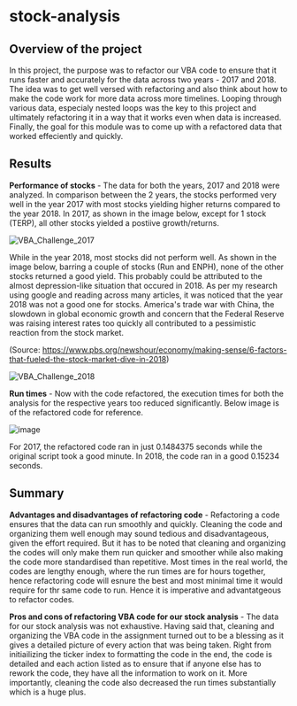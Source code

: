 # stock-analysis

## **Overview of the project**

In this project, the purpose was to refactor our VBA code to ensure that it runs faster and accurately for the data across two years - 2017 and 2018. The idea was to get well versed with refactoring and also think about how to make the code work for more data across more timelines. Looping through various data, especialy nested loops was the key to this project and ultimately refactoring it in a way that it works even when data is increased. Finally, the goal for this module was to come up with a refactored data that worked effeciently and quickly.

## **Results**

**Performance of stocks** - The data for both the years, 2017 and 2018 were analyzed. In comparison between the 2 years, the stocks performed very well in the year 2017 with most stocks yielding higher returns compared to the year 2018. In 2017, as shown in the image below, except for 1 stock (TERP), all other stocks yielded a postiive growth/returns.

![VBA_Challenge_2017](https://user-images.githubusercontent.com/92342751/141688904-95af5ac2-9e74-4ea1-9e80-341896f3b253.PNG)

While in the year 2018, most stocks did not perform well. As shown in the image below, barring a couple of stocks (Run and ENPH), none of the other stocks returned a good yield. This probably could be attributed to the almost depression-like situation that occured in 2018. As per my research using google and reading across many articles, it was noticed that the year 2018 was not a good one for stocks. America's trade war with China, the slowdown in global economic growth and concern that the Federal Reserve was raising interest rates too quickly all contributed to a pessimistic reaction from the stock market. 

(Source: https://www.pbs.org/newshour/economy/making-sense/6-factors-that-fueled-the-stock-market-dive-in-2018)

![VBA_Challenge_2018](https://user-images.githubusercontent.com/92342751/141688911-1e3f302f-e21a-44cb-bb38-37a1f7073ea8.PNG)

**Run times** - Now with the code refactored, the execution times for both the analysis for the respective years too reduced significantly. Below image is of the refactored code for reference.

![image](https://user-images.githubusercontent.com/92342751/141688987-e7a99f60-47fc-400a-bf2c-2c72a069d950.png)

For 2017, the refactored code ran in just 0.1484375 seconds while the original script took a good minute. In 2018, the code ran in a good 0.15234 seconds.

## **Summary**

**Advantages and disadvantages of refactoring code** - Refactoring a code ensures that the data can run smoothly and quickly. Cleaning the code and organizing them well enough may sound tedious and disadvantageous, given the effort required. But it has to be noted that cleaning and organizing the codes will only make them run quicker and smoother while also making the code more standardised than repetitive. Most times in the real world, the codes are lengthy enough, where the run times are for hours together, hence refactoring code will esnure the best and most minimal time it would require for thr same code to run. Hence it is imperative and advantatgeous to refactor codes.  

**Pros and cons of refactoring VBA code for our stock analysis** - The data for our stock analysis was not exhaustive. Having said that, cleaning and organizing the VBA code in the assignment turned out to be a blessing as it gives a detailed picture of every action that was being taken. Right from initiailizing the ticker index to formatting the code in the end, the code is detailed and each action listed as to ensure that if anyone else has to rework the code, they have all the information to work on it. More importantly, cleaning the code also decreased the run times substantially which is a huge plus. 




